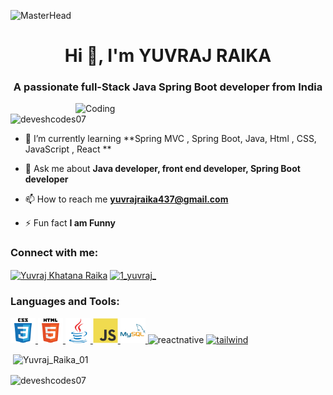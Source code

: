 ![MasterHead](https://user-images.githubusercontent.com/90236635/232446433-d5540fa2-fe28-4bb8-b929-cdb51fe61336.gif)

<h1 align="center">Hi 👋, I'm YUVRAJ RAIKA </h1>
<h3 align="center">A passionate full-Stack Java Spring Boot developer from India</h3>
<img align="right" alt="Coding" width="400" src="https://img.freepik.com/free-photo/person-playing-3d-video-games-device_23-2151005751.jpg?t=st=1731586485~exp=1731590085~hmac=bc6bd298d760ec9725ed045f99df11da6ad43fa8e66d4fa459a9210fcdb93be4&w=740">

<p align="left"> <img src="https://komarev.com/ghpvc/?username=deveshcodes07&label=Profile%20views&color=0e75b6&style=flat" alt="deveshcodes07" /> </p>

- 🌱 I’m currently learning **Spring MVC ,  Spring Boot,  Java, Html , CSS, JavaScript , React **

- 💬 Ask me about **Java developer, front end developer, Spring Boot developer**

- 📫 How to reach me **yuvrajraika437@gmail.com**

- ⚡ Fun fact **I am Funny**

<h3 align="left">Connect with me:</h3>
<p align="left">
<a href="https://linkedin.com/in/www.linkedin.com/in/yuvrajkhatanaraika01" target="blank"><img align="center" src="https://raw.githubusercontent.com/rahuldkjain/github-profile-readme-generator/master/src/images/icons/Social/linked-in-alt.svg" alt="Yuvraj Khatana Raika" height="30" width="40" /></a>
<a href="https://instagram.com/1_yuvraj_" target="blank"><img align="center" src="https://logos-world.net/wp-content/uploads/2020/11/GitHub-Logo.png" alt="1_yuvraj_" height="30" width="49"  /></a>
</p>

<h3 align="left">Languages and Tools:</h3>
<p align="left"> <a href="https://www.w3schools.com/css/" target="_blank" rel="noreferrer"> <img src="https://raw.githubusercontent.com/devicons/devicon/master/icons/css3/css3-original-wordmark.svg" alt="css3" width="40" height="40"/> </a> <a href="https://www.w3.org/html/" target="_blank" rel="noreferrer"> <img src="https://raw.githubusercontent.com/devicons/devicon/master/icons/html5/html5-original-wordmark.svg" alt="html5" width="40" height="40"/> </a> <a href="https://www.java.com" target="_blank" rel="noreferrer"> <img src="https://raw.githubusercontent.com/devicons/devicon/master/icons/java/java-original.svg" alt="java" width="40" height="40"/> </a> <a href="https://developer.mozilla.org/en-US/docs/Web/JavaScript" target="_blank" rel="noreferrer"> <img src="https://raw.githubusercontent.com/devicons/devicon/master/icons/javascript/javascript-original.svg" alt="javascript" width="40" height="40"/> </a>  </a> <a href="https://www.mysql.com/" target="_blank" rel="noreferrer"> <img src="https://raw.githubusercontent.com/devicons/devicon/master/icons/mysql/mysql-original-wordmark.svg" alt="mysql" width="40" height="40"/> </a   <a href="https://reactjs.dev/" target="_blank" rel="noreferrer"> <img src="https://reactnative.dev/img/header_logo.svg" alt="reactnative" width="40" height="40"/> </a> <a href="https://tailwindcss.com/" target="_blank" rel="noreferrer"> <img src="https://www.vectorlogo.zone/logos/tailwindcss/tailwindcss-icon.svg" alt="tailwind" width="40" height="40"/> </a> </p>

<p>&nbsp;<img align="center" src="https://github-readme-stats.vercel.app/api?username=deveshcodes07&show_icons=true&locale=en" alt="Yuvraj_Raika_01" /></p>

<p><img align="center" src="https://github-readme-streak-stats.herokuapp.com/?user=deveshcodes07&" alt="deveshcodes07" /></p>

